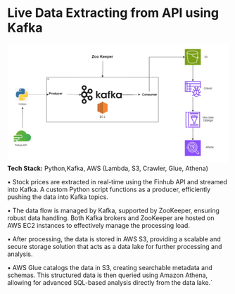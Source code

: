 # Live Data Extracting from API using Kafka
![Labor-Market-GDP-Prediction](/Architecture.jpeg)
**Tech Stack:** Python,Kafka, AWS (Lambda, S3, Crawler, Glue, Athena)

•	Stock prices are extracted in real-time using the Finhub API and streamed into Kafka. A custom Python script functions as a producer, efficiently 
  pushing the data into Kafka topics.

•	The data flow is managed by Kafka, supported by ZooKeeper, ensuring robust data handling. Both Kafka brokers and ZooKeeper are hosted on AWS EC2 
  instances to effectively manage the processing load.

•	After processing, the data is stored in AWS S3, providing a scalable and secure storage solution that acts as a data lake for further processing 
  and analysis.

•	AWS Glue catalogs the data in S3, creating searchable metadata and schemas. This structured data is then queried using Amazon Athena, allowing for 
  advanced SQL-based analysis directly from the data lake.`


